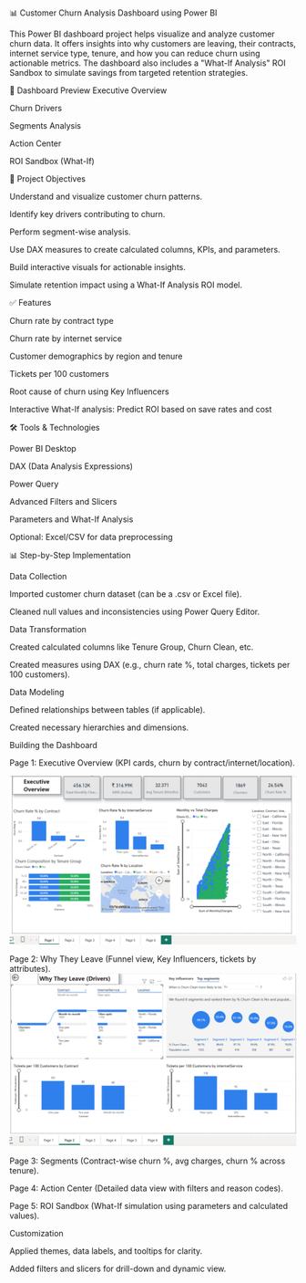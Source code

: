 📊 Customer Churn Analysis Dashboard using Power BI

This Power BI dashboard project helps visualize and analyze customer churn data. It offers insights into why customers are leaving, their contracts, internet service type, tenure, and how you can reduce churn using actionable metrics. The dashboard also includes a "What-If Analysis" ROI Sandbox to simulate savings from targeted retention strategies.


🚀 Dashboard Preview
Executive Overview

Churn Drivers

Segments Analysis

Action Center

ROI Sandbox (What-If)

📌 Project Objectives

Understand and visualize customer churn patterns.

Identify key drivers contributing to churn.

Perform segment-wise analysis.

Use DAX measures to create calculated columns, KPIs, and parameters.

Build interactive visuals for actionable insights.

Simulate retention impact using a What-If Analysis ROI model.

✅ Features

Churn rate by contract type

Churn rate by internet service

Customer demographics by region and tenure

Tickets per 100 customers

Root cause of churn using Key Influencers

Interactive What-If analysis: Predict ROI based on save rates and cost


🛠 Tools & Technologies

Power BI Desktop

DAX (Data Analysis Expressions)

Power Query

Advanced Filters and Slicers

Parameters and What-If Analysis

Optional: Excel/CSV for data preprocessing


📊 Step-by-Step Implementation

Data Collection

Imported customer churn dataset (can be a .csv or Excel file).

Cleaned null values and inconsistencies using Power Query Editor.

Data Transformation

Created calculated columns like Tenure Group, Churn Clean, etc.

Created measures using DAX (e.g., churn rate %, total charges, tickets per 100 customers).

Data Modeling

Defined relationships between tables (if applicable).

Created necessary hierarchies and dimensions.

Building the Dashboard

Page 1: Executive Overview (KPI cards, churn by contract/internet/location).

![image_alt](https://github.com/Deepalirole/customer-churn-prediction/blob/955358c8d55a72403724e731bb4df5225a643564/Screenshot%202025-08-28%20130700.png)

Page 2: Why They Leave (Funnel view, Key Influencers, tickets by attributes).
![image_alt](https://github.com/Deepalirole/customer-churn-prediction/blob/0da659fe08eb6216ef26b9f3fa182fb30fe845a8/Screenshot%202025-08-28%20130719.png)

Page 3: Segments (Contract-wise churn %, avg charges, churn % across tenure).

Page 4: Action Center (Detailed data view with filters and reason codes).

Page 5: ROI Sandbox (What-If simulation using parameters and calculated values).

Customization

Applied themes, data labels, and tooltips for clarity.

Added filters and slicers for drill-down and dynamic view.
